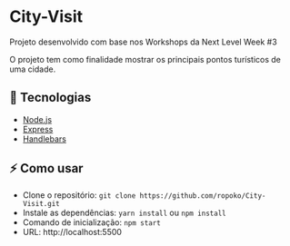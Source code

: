 # City-Visit
Projeto desenvolvido com base nos Workshops da Next Level Week #3

O projeto tem como finalidade mostrar os principais pontos turísticos de uma cidade.

## :rocket: Tecnologias

- [Node.js](https://nodejs.org/en/)
- [Express](https://expressjs.com/pt-br/)
- [Handlebars](https://handlebarsjs.com/)

## :zap: Como usar 

- Clone o repositório: `git clone https://github.com/ropoko/City-Visit.git`
- Instale as dependências: `yarn install` ou `npm install`
- Comando de inicialização: `npm start`
- URL: http://localhost:5500